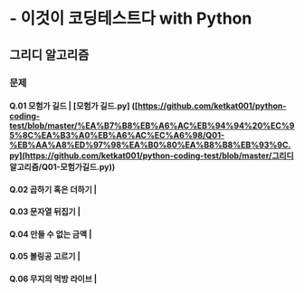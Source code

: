 # - 이것이 코딩테스트다 with Python

## 그리디 알고리즘

### 문제

#### Q.01 모험가 길드 | [모험가 길드.py] ([https://github.com/ketkat001/python-coding-test/blob/master/%EA%B7%B8%EB%A6%AC%EB%94%94%20%EC%95%8C%EA%B3%A0%EB%A6%AC%EC%A6%98/Q01-%EB%AA%A8%ED%97%98%EA%B0%80%EA%B8%B8%EB%93%9C.py](https://github.com/ketkat001/python-coding-test/blob/master/그리디 알고리즘/Q01-모험가길드.py))

#### Q.02 곱하기 혹은 더하기 |

#### Q.03 문자열 뒤집기 |

#### Q.04 만들 수 없는 금액 |

#### Q.05 볼링공 고르기 |

#### Q.06 무지의 먹방 라이브 |





